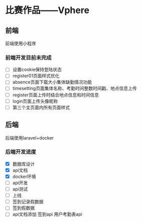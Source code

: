 # 比赛作品——Vphere

## 前端

前端使用小程序

### 前端开发目前未完成
- [ ] 设置cookie保持登陆状态
- [ ] register01页面样式优化
- [ ] absence页面下载大小集体缺勤情况功能
- [ ] timesetting页面集体名称、考勤时间整数时间戳、地点信息上传
- [ ] register页面上传时结合地点信息和时间信息
- [ ] login页面上传头像昵称
- [ ] 第三个主页面内所有页面样式

## 后端

后端使用laravel+docker

### 后端开发进度

- [x] 数据库设计
- [x] api文档
- [x] docker环境
- [ ] api开发
- [ ] api测试
- [ ] 上线
- [ ] 签到记录假数据
- [ ] 签到假数据
- [ ] api文档添加 签到api 用户考勤表api

